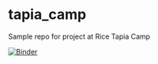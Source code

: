 # tapia_camp
Sample repo for project at Rice Tapia Camp

[![Binder](https://mybinder.org/badge_logo.svg)](https://mybinder.org/v2/gh/janash/tapia_camp/master)
